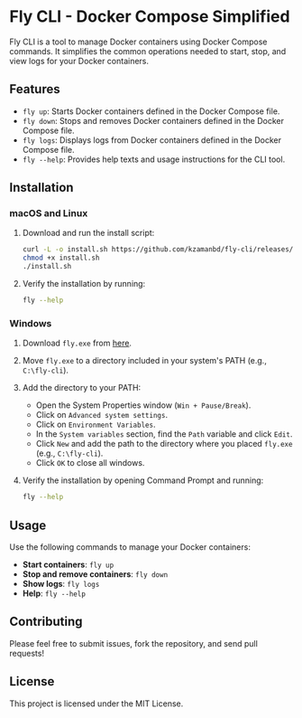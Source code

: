 # Fly CLI - Docker Compose Simplified

Fly CLI is a tool to manage Docker containers using Docker Compose commands. It simplifies the common operations needed to start, stop, and view logs for your Docker containers.

## Features

- `fly up`: Starts Docker containers defined in the Docker Compose file.
- `fly down`: Stops and removes Docker containers defined in the Docker Compose file.
- `fly logs`: Displays logs from Docker containers defined in the Docker Compose file.
- `fly --help`: Provides help texts and usage instructions for the CLI tool.

## Installation

### macOS and Linux

1. Download and run the install script:

    ```sh
    curl -L -o install.sh https://github.com/kzamanbd/fly-cli/releases/download/v1.0.0/install.sh
    chmod +x install.sh
    ./install.sh
    ```

2. Verify the installation by running:

    ```sh
    fly --help
    ```

### Windows

1. Download `fly.exe` from [here](https://github.com/kzamanbd/fly-cli/releases/download/v1.0.0/bin/fly.exe).
2. Move `fly.exe` to a directory included in your system's PATH (e.g., `C:\fly-cli`).

3. Add the directory to your PATH:

    - Open the System Properties window (`Win + Pause/Break`).
    - Click on `Advanced system settings`.
    - Click on `Environment Variables`.
    - In the `System variables` section, find the `Path` variable and click `Edit`.
    - Click `New` and add the path to the directory where you placed `fly.exe` (e.g., `C:\fly-cli`).
    - Click `OK` to close all windows.

4. Verify the installation by opening Command Prompt and running:

    ```sh
    fly --help
    ```

## Usage

Use the following commands to manage your Docker containers:

- **Start containers**: `fly up`
- **Stop and remove containers**: `fly down`
- **Show logs**: `fly logs`
- **Help**: `fly --help`

## Contributing

Please feel free to submit issues, fork the repository, and send pull requests!

## License

This project is licensed under the MIT License.
